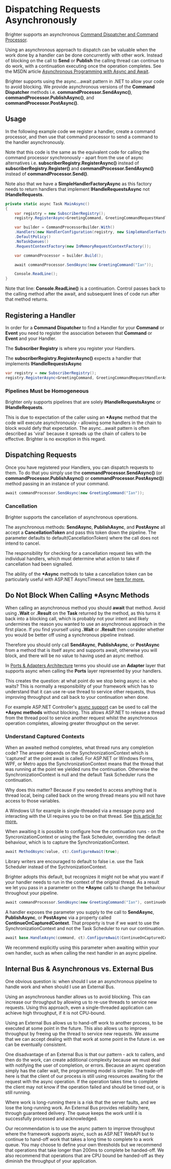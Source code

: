 # Dispatching Requests Asynchronously

Brighter supports an asynchronous [Command Dispatcher and Command Processor](CommandsCommandDispatcherandProcessor.html).

Using an asynchronous approach to dispatch can be valuable when the work done by a handler can be done concurrently with other work. Instead of blocking on the call to **Send** or **Publish** the calling thread can continue to do work, with a continuation executing once the operation completes. See the MSDN article [Asynchronous Programming with Async and Await](https://docs.microsoft.com/en-us/dotnet/csharp/async).

Brighter supports using the async\...await pattern in .NET to allow your code to avoid blocking. We provide asynchronous versions of the **Command Dispatcher** methods i.e. **commandProcessor.SendAsync()**,
**commandProcessor.PublishAsync()**, and **commandProcessor.PostAsync()**.

## Usage

In the following example code we register a handler, create a command processor, and then use that command processor to send a command to the handler asynchronously.

Note that this code is the same as the equivalent code for calling the command processor synchronously - apart from the use of async alternatives i.e. **subscriberRegistry.RegisterAsync()** instead of
**subscriberRegistry.Register()** and **commandProcessor.SendAsync()** instead of **commandProcessor.Send()**.

Note also that we have a **SimpleHandlerFactoryAsync** as this factory needs to return handlers that implement **IHandleRequestsAsync** not **IHandleRequests**.

``` csharp
private static async Task MainAsync()
{
    var registry = new SubscriberRegistry();
    registry.RegisterAsync<GreetingCommand, GreetingCommandRequestHandlerAsync>();

    var builder = CommandProcessorBuilder.With()
    .Handlers(new HandlerConfiguration(registry, new SimpleHandlerFactoryAsync()))
    .DefaultPolicy()
    .NoTaskQueues()
    .RequestContextFactory(new InMemoryRequestContextFactory());

    var commandProcessor = builder.Build();

    await commandProcessor.SendAsync(new GreetingCommand("Ian"));

    Console.ReadLine();
}
```

Note that line: **Console.ReadLine()** is a continuation. Control passes back to the calling method after the await, and subsequent lines of code run after that method returns.

## Registering a Handler

In order for a **Command Dispatcher** to find a Handler for your **Command** or **Event** you need to register the association between that **Command** or **Event** and your Handler.

The **Subscriber Registry** is where you register your Handlers.

The **subscriberRegistry.RegisterAsync()** expects a handler that implements **IHandleRequestsAsync**

``` csharp
var registry = new SubscriberRegistry();
registry.RegisterAsync<GreetingCommand, GreetingCommandRequestHandlerAsync>();
```

### Pipelines Must be Homogeneous

Brighter only supports pipelines that are solely **IHandleRequestsAsync** or **IHandleRequests**.

This is due to expectation of the caller using an **\*Async** method that the code will execute asynchronously - allowing some handlers in the chain to block would defy that expectation. The async\...await
pattern is often described as \'viral\' because it spreads up the chain of callers to be effective. Brighter is no exception in this regard.

## Dispatching Requests

Once you have registered your Handlers, you can dispatch requests to them. To do that you simply use the **commandProcessor.SendAsync()** (or **commandProcessor.PublishAsync()** or **commandProcessor.PostAsync()**) method passing in an instance of your command.

``` csharp
await commandProcessor.SendAsync(new GreetingCommand("Ian"));
```

### Cancellation

Brighter supports the cancellation of asynchronous operations.

The asynchronous methods: **SendAsync**, **PublishAsync**, and **PostAsync** all accept a **CancellationToken** and pass this token down the pipeline. The parameter defaults to default(CancellationToken) where the call does not intend to cancel.

The responsibility for checking for a cancellation request lies with the individual handlers, which must determine what action to take if cancellation had been signalled.

The ability of the **\*Async** methods to take a cancellation token can be particularly useful with ASP.NET AsyncTimeout see [here for more.](https://dotnetcodr.com/2013/01/04/timeout-exceptions-with-asyncawait-in-net4-5-mvc4-with-c/)

## Do Not Block When Calling \*Async Methods

When calling an asynchronous method you should **await** that method. Avoid using **.Wait** or **.Result** on the **Task** returned by the method, as this turns it back into a blocking call, which is probably
not your intent and likely undermines the reason you wanted to use an asynchronous approach in the first place. If you find yourself using **.Wait** or **.Result** then consider whether you would be better off
using a synchronous pipeline instead.

Therefore you should only call **SendAsync**, **PublishAsync**, or **PostAsync** from a method that is itself async and supports await, otherwise you will block, and there will be no value to having used an
async method.

In [Ports & Adapters Architecture](https://www.goparamore.io/ports-adapters/) terms you should use an **Adapter** layer that supports async when calling the **Ports** layer represented by your handlers.

This creates the question: at what point do we stop being async i.e. who waits? This is normally a responsibility of your framework which has to understand that it can use re-use thread to service other requests, thus improving throughput and call back to your continuation when done.

For example ASP.NET Controller's [async support](https://www.asp.net/mvc/overview/performance/using-asynchronous-methods-in-aspnet-mvc-4) can be used to call the **\*Async methods** without blocking. This
allows ASP.NET to release a thread from the thread pool to service another request whilst the asynchronous operation completes, allowing greater throughput on the server.

### Understand Captured Contexts

When an awaited method completes, what thread runs any completion code? The answer depends on the SynchronizationContext which is \'captured\' at the point await is called. For ASP.NET or Windows Forms, WPF, or
Metro apps the SynchronizationContext means that the thread that was running at the point we yielded runs the continuation. Otherwise the SynchronizationContext is null and the default Task Scheduler runs the
continuation.

Why does this matter? Because if you needed to access anything that is thread local, being called back on the wrong thread means you will not have access to those variables.

A Windows UI for example is single-threaded via a message pump and interacting with the UI requires you to be on that thread. See [this article for more.](https://blogs.msdn.com/b/pfxteam/archive/2012/01/20/10259049.aspx)

When awaiting it is possible to configure how the continuation runs - on the SyncronizationContext or using the Task Scheduler, overriding the default behaviour, which is to capture the SynchronizationContext.

``` csharp
await MethodAsync(value, ct).ConfigureAwait(true);
```

Library writers are encouraged to default to false i.e. use the Task Scheduler instead of the SychronizationContext.

Brighter adopts this default, but recognizes it might not be what you want if your handler needs to run in the context of the original thread. As a result we let you pass in a parameter on the **\*Async** calls to change the behaviour throughout your pipeline.

``` csharp
await commandProcessor.SendAsync(new GreetingCommand("Ian"), continueOnCapturedContext: true);
```

A handler exposes the parameter you supply to the call to **SendAsync**, **PublishAsync**, or **PostAsync** via a property called **ContinueOnCapturedContext**. That property is true if we want to use
the SynchronizationContext and not the Task Scheduler to run our continuation.

``` csharp
await base.HandleAsync(command, ct).ConfigureAwait(ContinueOnCapturedContext);
```

We recommend explicitly using this parameter when awaiting within your own handler, such as when calling the next handler in an async pipeline.

## Internal Bus & Asynchronous vs. External Bus

One obvious question is: when should I use an asynchronous pipeline to handle work and when should I use an External Bus.

Using an asynchronous handler allows us to avoid blocking. This can increase our throughput by allowing us to re-use threads to service new requests. Using this approach, even a single-threaded application can
achieve high throughput, if it is not CPU-bound.

Using an External Bus allows us to hand-off work to another process, to be executed at some point in the future. This also allows us to improve throughput by freeing up the thread to service new requests. We assume that we can accept dealing with that work at some point in the future i.e. we can be eventually consistent.

One disadvantage of an External Bus is that our pattern - ack to callers, and then do the work, can create additional complexity because we must deal with notifying the user of completion, or errors. Because an async operation simply has the caller wait, the programming model is simpler. The trade-off here is that the client of our process is still using resources awaiting for the request with the async operation. If the operation takes time to complete the client may not know if the operation failed and should be timed out, or is still running.

Where work is long-running there is a risk that the server faults, and we lose the long-running work. An External Bus provides reliability here, through guaranteed delivery. The queue keeps the work until it is
successfully processed and acknowledged.

Our recommendation is to use the async pattern to improve throughput where the framework supports async, such as ASP.NET WebAPI but to continue to hand-off work that takes a long time to complete to a work
queue. You may choose to define your own thresholds but we recommend that operations that take longer than 200ms to complete be handed-off. We also recommend that operations that are CPU bound be handed-off as
they diminish the throughput of your application.
